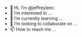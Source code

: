 - 👋 Hi, I’m @jeffreyleec
- 👀 I’m interested in ...
- 🌱 I’m currently learning ...
- 💞️ I’m looking to collaborate on ...
- 📫 How to reach me ...

<!---
jeffreyleec/jeffreyleec is a ✨ special ✨ repository because its `README.md` (this file) appears on your GitHub profile.
You can click the Preview link to take a look at your changes.
--->

